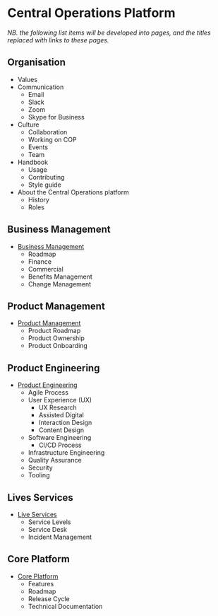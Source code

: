 # Central Operations Platform

*NB. the following list items will be developed into pages, and the titles
replaced with links to these pages.*

## Organisation

- Values
- Communication
    - Email
    - Slack
    - Zoom
    - Skype for Business
- Culture
    - Collaboration
    - Working on COP
    - Events
    - Team
- Handbook
    - Usage
    - Contributing
    - Style guide
- About the Central Operations platform
    - History
    - Roles


## Business Management

- [Business Management](business-management.md)
    - Roadmap
    - Finance
    - Commercial
    - Benefits Management
    - Change Management


## Product Management

- [Product Management](product-management.md)
    - Product Roadmap
    - Product Ownership
    - Product Onboarding


## Product Engineering

- [Product Engineering](product-engineering.md)
    - Agile Process
    - User Experience (UX)
        - UX Research
        - Assisted Digital
        - Interaction Design
        - Content Design
    - Software Engineering
        - CI/CD Process
    - Infrastructure Engineering
    - Quality Assurance
    - Security
    - Tooling

## Lives Services

- [Live Services](live-services.md)
    - Service Levels
    - Service Desk
    - Incident Management


## Core Platform

- [Core Platform](core-platform.md)
    - Features
    - Roadmap
    - Release Cycle
    - Technical Documentation
